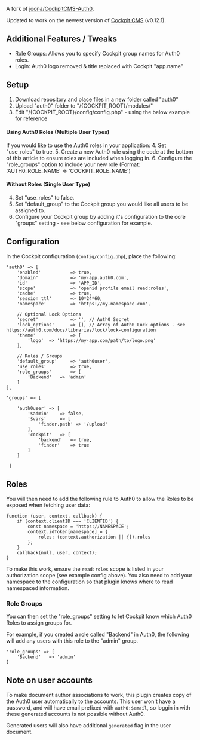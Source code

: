 A fork of [joona/CockpitCMS-Auth0](https://github.com/joona/CockpitCMS-Auth0).

Updated to work on the newest version of [Cockpit CMS](https://github.com/agentejo/cockpit) (v0.12.1).

## Additional Features / Tweaks
- Role Groups: Allows you to specify Cockpit group names for Auth0 roles.
- Login: Auth0 logo removed & title replaced with Cockpit "app.name"

## Setup
1. Download repository and place files in a new folder called "auth0"
2. Upload "auth0" folder to "/{COCKPIT_ROOT}/modules/"
3. Edit "/{COCKPIT_ROOT}/config/config.php" - using the below example for reference

#### Using Auth0 Roles (Multiple User Types)
If you would like to use the Auth0 roles in your application:
4. Set "use_roles" to true.
5. Create a new Auth0 rule using the code at the bottom of this article to ensure roles are included when logging in.
6. Configure the "role_groups" option to include your new role (Format: 'AUTH0_ROLE_NAME' => 'COCKPIT_ROLE_NAME')

#### Without Roles (Single User Type)
4. Set "use_roles" to false.
5. Set "default_group" to the Cockpit group you would like all users to be assigned to.
6. Configure your Cockpit group by adding it's configuration to the core "groups" setting - see below configuration for example.

## Configuration

In the Cockpit configuration (`config/config.php`), place the following:

```
'auth0' => [
    'enabled'           => true,
    'domain'            => 'my-app.auth0.com',
    'id'                => 'APP_ID',
    'scope'             => 'openid profile email read:roles',
    'cache'             => true,
    'session_ttl'       => 10*24*60,
    'namespace'         => 'https://my-namespace.com',
    
    // Optional Lock Options
    'secret'            => '', // Auth0 Secret
    'lock_options'      => [], // Array of Auth0 Lock options - see https://auth0.com/docs/libraries/lock/lock-configuration
    'theme'             => [
        'logo'  => 'https://my-app.com/path/to/logo.png'
    ],
    
    // Roles / Groups
    'default_group'     => 'auth0user',
    'use_roles'         => true,
    'role_groups'       => [
        'Backend'   => 'admin' 
    ]
],
  
'groups' => [
    
    'auth0user' => [
        '$admin'    => false,
        '$vars'     => [
            'finder.path' => '/upload'
        ],
        'cockpit'   => [
            'backend'   => true,
            'finder'    => true
        ]
    ]
        
 ]
```

## Roles

You will then need to add the following rule to Auth0 to allow the Roles to be exposed when fetching user data:

```
function (user, context, callback) {
    if (context.clientID === 'CLIENTID') {
        const namespace = 'https://NAMESPACE';
        context.idToken[namespace] = {
            roles: (context.authorization || {}).roles
        };
    }
    callback(null, user, context);
}
```
To make this work, ensure the `read:roles` scope is listed in your authorization scope (see example config above). 
You also need to add your namespace to the configuration so that plugin knows where to read namespaced information. 

### Role Groups

You can then set the "role_groups" setting to let Cockpit know which Auth0 Roles to assign groups for.

For example, if you created a role called "Backend" in Auth0, the following will add any users with this role to the "admin" group.

```
'role_groups' => [
    'Backend'   => 'admin' 
]
```

## Note on user accounts

To make document author associations to work, this plugin creates copy of the Auth0 user automatically to the accounts. 
This user won't have a password, and will have email prefixed with `auth0:$email`, so loggin in with these generated accounts is not possible without Auth0. 

Generated users will also have additional `generated` flag in the user document.

